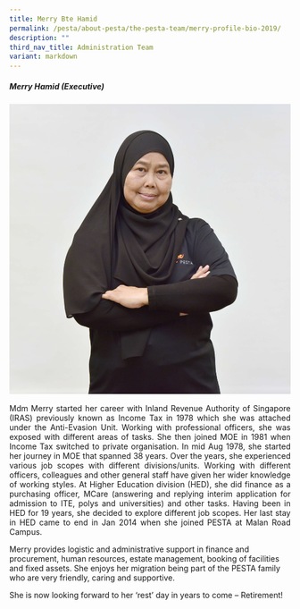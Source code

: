 ```yaml
---
title: Merry Bte Hamid
permalink: /pesta/about-pesta/the-pesta-team/merry-profile-bio-2019/
description: ""
third_nav_title: Administration Team
variant: markdown
---
```

##### Merry Hamid (Executive)


![](/images/merry1.JPG)

<p style="text-align:justify">
Mdm Merry started her career with Inland Revenue Authority of Singapore (IRAS) previously known as Income Tax in 1978 which she was attached under the Anti-Evasion Unit. Working with professional officers, she was exposed with different areas of tasks. She then joined MOE in 1981 when Income Tax switched to private organisation. In mid Aug 1978, she started her journey in MOE that spanned 38 years. Over the years, she experienced various job scopes with different divisions/units. Working with different officers, colleagues and other general staff have given her wider knowledge of working styles. At Higher Education division (HED), she did finance as a purchasing officer, MCare (answering and replying interim application for admission to ITE, polys and universities) and other tasks. Having been in HED for 19 years, she decided to explore different job scopes. Her last stay in HED came to end in Jan 2014 when she joined PESTA at Malan Road Campus.

Merry provides logistic and administrative support in finance and procurement, human resources, estate management, booking of facilities and fixed assets. She enjoys her migration being part of the PESTA family who are very friendly, caring and supportive.  

She is now looking forward to her ‘rest’ day in years to come – Retirement!</p>